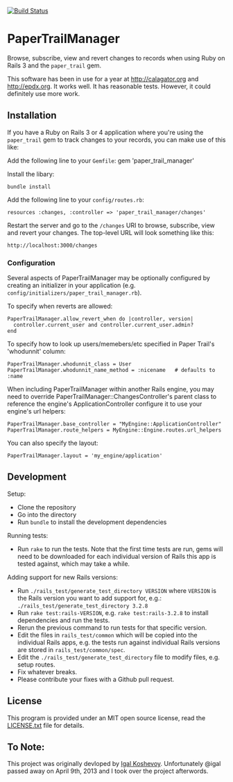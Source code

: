 [![Build Status](https://secure.travis-ci.org/fusion94/paper_trail_manager.png)](http://travis-ci.org/fusion94/paper_trail_manager)

# PaperTrailManager

Browse, subscribe, view and revert changes to records when using Ruby on Rails 3 and the `paper_trail` gem.

This software has been in use for a year at http://calagator.org and http://epdx.org. It works well. It has reasonable tests. However, it could definitely use more work.

## Installation

If you have a Ruby on Rails 3 or 4 application where you're using the `paper_trail` gem to track changes to your records, you can make use of this like:

Add the following line to your `Gemfile`:
    gem 'paper_trail_manager'

Install the libary:

    bundle install

Add the following line to your `config/routes.rb`:

    resources :changes, :controller => 'paper_trail_manager/changes'

Restart the server and go to the `/changes` URI to browse, subscribe, view and revert your changes. The top-level URL will look something like this:

    http://localhost:3000/changes

### Configuration

Several aspects of PaperTrailManager may be optionally configured
by creating an initializer in your application 
(e.g. `config/initializers/paper_trail_manager.rb`).

To specify when reverts are allowed:

    PaperTrailManager.allow_revert_when do |controller, version|
      controller.current_user and controller.current_user.admin?
    end

To specify how to look up users/memebers/etc specified in Paper Trail's 'whodunnit' column:

    PaperTrailManager.whodunnit_class = User
    PaperTrailManager.whodunnit_name_method = :nicename   # defaults to :name

When including PaperTrailManager within another Rails engine, you may need to
override PaperTrailManager::ChangesController's parent class to reference the
engine's ApplicationController configure it to use your engine's url helpers:

    PaperTrailManager.base_controller = "MyEngine::ApplicationController"
    PaperTrailManager.route_helpers = MyEngine::Engine.routes.url_helpers

You can also specify the layout:

    PaperTrailManager.layout = 'my_engine/application'

## Development

Setup:

* Clone the repository
* Go into the directory
* Run `bundle` to install the development dependencies

Running tests:

* Run `rake` to run the tests. Note that the first time tests are run, gems will need to be downloaded for each individual version of Rails this app is tested against, which may take a while.

Adding support for new Rails versions:

* Run `./rails_test/generate_test_directory VERSION` where `VERSION` is the Rails version you want to add support for, e.g.: `./rails_test/generate_test_directory 3.2.8`
* Run `rake test:rails-VERSION`, e.g. `rake test:rails-3.2.8` to install dependencies and run the tests.
* Rerun the previous command to run tests for that specific version.
* Edit the files in `rails_test/common` which will be copied into the individual Rails apps, e.g. the tests run against individual Rails versions are stored in `rails_test/common/spec`.
* Edit the `./rails_test/generate_test_directory` file to modify files, e.g. setup routes.
* Fix whatever breaks.
* Please contribute your fixes with a Github pull request.

## License

This program is provided under an MIT open source license, read the [LICENSE.txt](http://github.com/igal/paper_trail_manager/blob/master/LICENSE.txt) file for details.

## To Note:

This project was originally devloped by [Igal Koshevoy](http://github.com/igal). Unfortunately @igal passed away on April 9th, 2013 and I took over the project afterwords.
